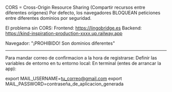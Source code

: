 CORS = Cross-Origin Resource Sharing (Compartir recursos entre diferentes orígenes)
Por defecto, los navegadores BLOQUEAN peticiones entre diferentes dominios por seguridad.

El problema sin CORS:
Frontend: https://lingobridge.es
Backend:  https://kind-inspiration-production-xxxx.up.railway.app

Navegador: "¡PROHIBIDO! Son dominios diferentes"

********************************************************

Para mandar correo de confirmacion a la hora de registrarse:
Definir las variables de entorno en tu entorno local:
En terminal (entes de arrancar la app):

export MAIL_USERNAME=tu_correo@gmail.com
export MAIL_PASSWORD=contraseña_de_aplicacion_generada